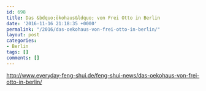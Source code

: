 ```yaml
---
id: 698
title: Das &bdquo;ökohaus&ldquo; von Frei Otto in Berlin
date: '2016-11-16 21:18:35 +0000'
permalink: "/2016/das-oekohaus-von-frei-otto-in-berlin/"
layout: post
categories:
- Berlin
tags: []
comments: []
---
```

<http://www.everyday-feng-shui.de/feng-shui-news/das-oekohaus-von-frei-otto-in-berlin/>